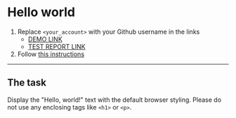 # Hello world
1. Replace `<your_account>` with your Github username in the links
    - [DEMO LINK](https://scarlettjohanssons.github.io/layout_hello-world/) <br>
    - [TEST REPORT LINK](https://scarlettjohanssons.github.io/layout_hello-world/report/html_report/)
2. Follow [this instructions](https://mate-academy.github.io/layout_task-guideline/)
___

## The task 
Display the "Hello, world!" text with the default browser styling. Please do not 
use any enclosing tags like `<h1>` or `<p>`.
